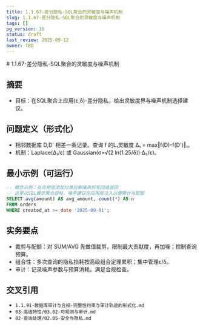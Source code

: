 ```yaml
---
title: 1.1.67-差分隐私-SQL聚合的灵敏度与噪声机制
slug: 1.1.67-差分隐私-SQL聚合的灵敏度与噪声机制
tags: []
pg_version: 16
status: draft
last_review: 2025-09-12
owner: TBD
---
```


﻿# 1.1.67-差分隐私-SQL聚合的灵敏度与噪声机制

## 摘要

- 目标：在SQL聚合上应用(ε,δ)-差分隐私，给出灵敏度界与噪声机制选择建议。

## 问题定义（形式化）

- 相邻数据库 D,D' 相差一条记录。查询 f 的L₁灵敏度 Δ₁ = max‖f(D)-f(D')‖₁。
- 机制：Laplace(Δ₁/ε) 或 Gaussian(σ=√(2 ln(1.25/δ))·Δ₂/ε)。

## 最小示例（可运行）

```sql
-- 概念示例：在应用层添加拉普拉斯噪声后写回或返回
-- 这里以SQL展示聚合目标，噪声建议在应用层注入以便审计与配额
SELECT avg(amount) AS avg_amount, count(*) AS n
FROM orders
WHERE created_at >= date '2025-09-01';
```

## 实务要点

- 裁剪与配额：对 SUM/AVG 先做值裁剪，限制最大贡献度，再加噪；控制查询预算。
- 组合性：多次查询的隐私损耗按高级组合定理累积；集中管理ε/δ。
- 审计：记录噪声参数与预算消耗，满足合规检查。

## 交叉引用

- `1.1.91-数据库审计与合规-完整性约束与审计轨迹的形式化.md`
- `03-高级特性/03.02-可观测与审计.md`
- `02-查询处理/02.05-安全与隐私.md`
